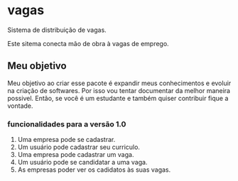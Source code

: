 # vagas
Sistema de distribuição de vagas.

Este sitema conecta mão de obra à vagas de emprego.

## Meu objetivo
Meu objetivo ao criar esse pacote é expandir meus conhecimentos e evoluir na criação de softwares. Por isso vou tentar documentar da melhor maneira possivel. Então, se você é um estudante e também quiser contribuir fique a vontade.

### funcionalidades para a versão 1.0

1. Uma empresa pode se cadastrar.
2. Um usuário pode cadastrar seu curriculo.
3. Uma empresa pode cadastrar um vaga.
4. Um usuário pode se candidatar a uma vaga.
5. As empresas poder ver os cadidatos às suas vagas.

